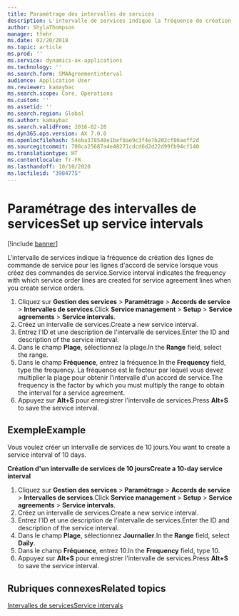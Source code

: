 ```yaml
---
title: Paramétrage des intervalles de services
description: L'intervalle de services indique la fréquence de création des lignes de commande de service pour les lignes d'accord de service lorsque vous créez des commandes de service.
author: ShylaThompson
manager: tfehr
ms.date: 02/20/2018
ms.topic: article
ms.prod: ''
ms.service: dynamics-ax-applications
ms.technology: ''
ms.search.form: SMAAgreementinterval
audience: Application User
ms.reviewer: kamaybac
ms.search.scope: Core, Operations
ms.custom: ''
ms.assetid: ''
ms.search.region: Global
ms.author: kamaybac
ms.search.validFrom: 2016-02-28
ms.dyn365.ops.version: AX 7.0.0
ms.openlocfilehash: 54eba378548e1bef8ae9c3f4e7b202cf06aeff2d
ms.sourcegitcommit: 708ca25687a4e48271cdcd6d2d22d99fb94cf140
ms.translationtype: HT
ms.contentlocale: fr-FR
ms.lasthandoff: 10/10/2020
ms.locfileid: "3984775"
---
```

# <a name="set-up-service-intervals"></a><span data-ttu-id="2210b-103">Paramétrage des intervalles de services</span><span class="sxs-lookup"><span data-stu-id="2210b-103">Set up service intervals</span></span>  

[!include [banner](../includes/banner.md)]

<span data-ttu-id="2210b-104">L'intervalle de services indique la fréquence de création des lignes de commande de service pour les lignes d'accord de service lorsque vous créez des commandes de service.</span><span class="sxs-lookup"><span data-stu-id="2210b-104">Service interval indicates the frequency with which service order lines are created for service agreement lines when you create service orders.</span></span>

1. <span data-ttu-id="2210b-105">Cliquez sur **Gestion des services** \> **Paramétrage** \> **Accords de service** \> **Intervalles de services**.</span><span class="sxs-lookup"><span data-stu-id="2210b-105">Click **Service management** \> **Setup** \> **Service agreements** \> **Service intervals**.</span></span>
2. <span data-ttu-id="2210b-106">Créez un intervalle de services.</span><span class="sxs-lookup"><span data-stu-id="2210b-106">Create a new service interval.</span></span>
3. <span data-ttu-id="2210b-107">Entrez l'ID et une description de l'intervalle de services.</span><span class="sxs-lookup"><span data-stu-id="2210b-107">Enter the ID and description of the service interval.</span></span>
4. <span data-ttu-id="2210b-108">Dans le champ **Plage**, sélectionnez la plage.</span><span class="sxs-lookup"><span data-stu-id="2210b-108">In the **Range** field, select the range.</span></span>
5. <span data-ttu-id="2210b-109">Dans le champ **Fréquence**, entrez la fréquence.</span><span class="sxs-lookup"><span data-stu-id="2210b-109">In the **Frequency** field, type the frequency.</span></span> <span data-ttu-id="2210b-110">La fréquence est le facteur par lequel vous devez multiplier la plage pour obtenir l'intervalle d'un accord de service.</span><span class="sxs-lookup"><span data-stu-id="2210b-110">The frequency is the factor by which you must multiply the range to obtain the interval for a service agreement.</span></span>
6. <span data-ttu-id="2210b-111">Appuyez sur **Alt+S** pour enregistrer l'intervalle de services.</span><span class="sxs-lookup"><span data-stu-id="2210b-111">Press **Alt+S** to save the service interval.</span></span>

## <a name="example"></a><span data-ttu-id="2210b-112">Exemple</span><span class="sxs-lookup"><span data-stu-id="2210b-112">Example</span></span>

<span data-ttu-id="2210b-113">Vous voulez créer un intervalle de services de 10 jours.</span><span class="sxs-lookup"><span data-stu-id="2210b-113">You want to create a service interval of 10 days.</span></span>

<span data-ttu-id="2210b-114">**Création d'un intervalle de services de 10 jours**</span><span class="sxs-lookup"><span data-stu-id="2210b-114">**Create a 10-day service interval**</span></span>

1. <span data-ttu-id="2210b-115">Cliquez sur **Gestion des services** \> **Paramétrage** \> **Accords de service** \> **Intervalles de services**.</span><span class="sxs-lookup"><span data-stu-id="2210b-115">Click **Service management** \> **Setup** \> **Service agreements** \> **Service intervals**.</span></span>
2. <span data-ttu-id="2210b-116">Créez un intervalle de services.</span><span class="sxs-lookup"><span data-stu-id="2210b-116">Create a new service interval.</span></span>
3. <span data-ttu-id="2210b-117">Entrez l'ID et une description de l'intervalle de services.</span><span class="sxs-lookup"><span data-stu-id="2210b-117">Enter the ID and description of the service interval.</span></span>
4. <span data-ttu-id="2210b-118">Dans le champ **Plage**, sélectionnez **Journalier**.</span><span class="sxs-lookup"><span data-stu-id="2210b-118">In the **Range** field, select **Daily**.</span></span>
5. <span data-ttu-id="2210b-119">Dans le champ **Fréquence**, entrez 10.</span><span class="sxs-lookup"><span data-stu-id="2210b-119">In the **Frequency** field, type 10.</span></span>
6. <span data-ttu-id="2210b-120">Appuyez sur **Alt+S** pour enregistrer l'intervalle de services.</span><span class="sxs-lookup"><span data-stu-id="2210b-120">Press **Alt+S** to save the service interval.</span></span>

## <a name="related-topics"></a><span data-ttu-id="2210b-121">Rubriques connexes</span><span class="sxs-lookup"><span data-stu-id="2210b-121">Related topics</span></span>

[<span data-ttu-id="2210b-122">Intervalles de services</span><span class="sxs-lookup"><span data-stu-id="2210b-122">Service intervals</span></span>](service-intervals.md)  
